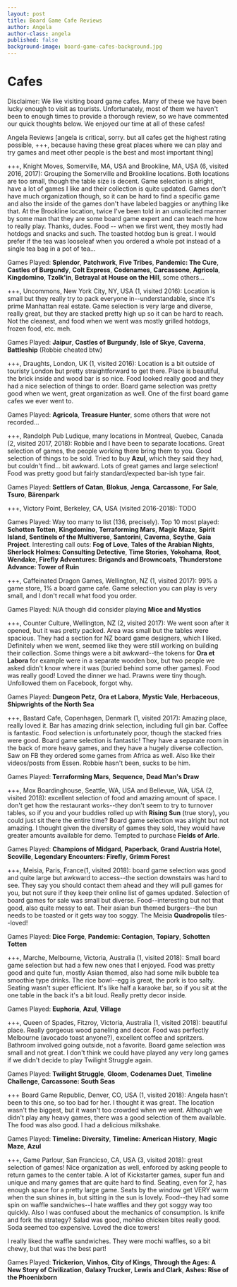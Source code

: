 ```yaml
---
layout: post
title: Board Game Cafe Reviews
author: Angela
author-class: angela
published: false
background-image: board-game-cafes-background.jpg
---
```


# Cafes

Disclaimer: We like visiting board game cafes.
Many of these we have been lucky enough to visit as tourists.
Unfortunately, most of them we haven't been to enough times to provide a thorough review, so we have commented our quick thoughts below.
We enjoyed our time at all of these cafes!

Angela Reviews
[angela is critical, sorry. but all cafes get the highest rating possible, +++, because having these great places where we can play and try games and meet other people is the best and most important thing]

+++, Knight Moves, Somerville, MA, USA and Brookline, MA, USA (6, visited 2016, 2017):
Grouping the Somerville and Brookline locations.
Both locations are too small, though the table size is decent.
Game selection is alright, have a lot of games I like and their collection is quite updated.
Games don't have much organization though, so it can be hard to find a specific game and also the inside of the games don't have labeled baggies or anything like that.
At the Brookline location, twice I've been told in an unsolicited manner by some man that they are some board game expert and can teach me how to really play.
Thanks, dudes.
Food -- when we first went, they mostly had hotdogs and snacks and such.
The toasted hotdog bun is great.
I would prefer if the tea was looseleaf when you ordered a whole pot instead of a single tea bag in a pot of tea...

Games Played: **Splendor**, **Patchwork**, **Five Tribes**, **Pandemic: The Cure**, **Castles of Burgundy**, **Colt Express**, **Codenames**, **Carcassone**, **Agricola**, **Kingdomino**, **Tzolk'in**, **Betrayal at House on the Hill**, some others...

+++, Uncommons, New York City, NY, USA (1, visited 2016):
Location is small but they really try to pack everyone in--understandable, since it's prime Manhattan real estate.
Game selection is very large and diverse, really great, but they are stacked pretty high up so it can be hard to reach.
Not the cleanest, and food when we went was mostly grilled hotdogs, frozen food, etc. meh.

Games Played: **Jaipur**, **Castles of Burgundy**, **Isle of Skye**, **Caverna**, **Battleship** (Robbie cheated btw)

+++, Draughts, London, UK (1, visited 2016):
Location is a bit outside of touristy London but pretty straightforward to get there.
Place is beautiful, the brick inside and wood bar is so nice.
Food looked really good and they had a nice selection of things to order.
Board game selection was pretty good when we went, great organization as well.
One of the first board game cafes we ever went to.

Games Played: **Agricola**, **Treasure Hunter**, some others that were not recorded...

+++, Randolph Pub Ludique, many locations in Montreal, Quebec, Canada (2, visited 2017, 2018):
Robbie and I have been to separate locations.
Great selection of games, the people working there bring them to you.
Good selection of things to be sold.
Tried to buy **Azul**, which they said they had, but couldn't find... bit awkward.
Lots of great games and large selection!
Food was pretty good but fairly standard/expected bar-ish type fair.

Games Played: **Settlers of Catan**, **Blokus**, **Jenga**, **Carcassone**, **For Sale**, **Tsuro**, **Bärenpark**

+++, Victory Point, Berkeley, CA, USA (visited 2016-2018): TODO

Games Played: Way too many to list (136, precisely).
Top 10 most played: **Schotten Totten**, **Kingdomino**, **Terraforming Mars**, **Magic Maze**, **Spirit Island**, **Sentinels of the Multiverse**, **Santorini**, **Caverna**, **Scythe**, **Gaia Project**.
Interesting call outs: **Fog of Love**, **Tales of the Arabian Nights**, **Sherlock Holmes: Consulting Detective**, **Time Stories**, **Yokohama**, **Root**, **Wendake**, **Firefly Adventures: Brigands and Browncoats**, **Thunderstone Advance: Tower of Ruin**

+++, Caffeinated Dragon Games, Wellington, NZ (1, visited 2017):
99% a game store, 1% a board game cafe.
Game selection you can play is very small, and I don't recall what food you order.

Games Played: N/A though did consider playing **Mice and Mystics**

+++, Counter Culture, Wellington, NZ (2, visited 2017):
We went soon after it opened, but it was pretty packed.
Area was small but the tables were spacious.
They had a section for NZ board game designers, which I liked.
Definitely when we went, seemed like they were still working on building their collection.
Some things were a bit awkward--the tokens for **Ora et Labora** for example were in a separate wooden box, but two people we asked didn't know where it was (buried behind some other games).
Food was really good!
Loved the dinner we had.
Prawns were tiny though.
Unfollowed them on Facebook, forgot why.

Games Played: **Dungeon Petz**, **Ora et Labora**, **Mystic Vale**, **Herbaceous**, **Shipwrights of the North Sea**

+++, Bastard Cafe, Copenhagen, Denmark (1, visited 2017):
Amazing place, really loved it.
Bar has amazing drink selection, including full gin bar.
Coffee is fantastic.
Food selection is unfortunately poor, though the stacked fries were good.
Board game selection is fantastic!
They have a separate room in the back of more heavy games, and they have a hugely diverse collection.
Saw on FB they ordered some games from Africa as well.
Also like their videos/posts from Essen.
Robbie hasn't been, sucks to be him.

Games Played: **Terraforming Mars**, **Sequence**, **Dead Man's Draw**

+++, Mox Boardinghouse, Seattle, WA, USA and Bellevue, WA, USA (2, visited 2018):
excellent selection of food and amazing amount of space.
I don't get how the restaurant works--they don't seem to try to turnover tables, so if you and your buddies rolled up with **Rising Sun** (true story), you could just sit there the entire time?
Board game selection was alright but not amazing.
I thought given the diversity of games they sold, they would have greater amounts available for demo.
Tempted to purchase **Fields of Arle**.

Games Played: **Champions of Midgard**, **Paperback**, **Grand Austria Hotel**, **Scoville**, **Legendary Encounters: Firefly**, **Grimm Forest**

+++, Meisia, Paris, France(1, visited 2018):
board game selection was good and quite large but awkward to access--the section downstairs was hard to see.
They say you should contact them ahead and they will pull games for you, but not sure if they keep their online list of games updated.
Selection of board games for sale was small but diverse.
Food--interesting but not that good, also quite messy to eat.
Their asian bun themed burgers--the bun needs to be toasted or it gets way too soggy.
The Meisia **Quadropolis** tiles--loved!

Games Played: **Dice Forge**, **Pandemic: Contagion**, **Topiary**, **Schotten Totten**

+++, Marche, Melbourne, Victoria, Australia (1, visited 2018):
Small board game selection but had a few new ones that I enjoyed.
Food was pretty good and quite fun, mostly Asian themed, also had some milk bubble tea smoothie type drinks.
The rice bowl--egg is great, the pork is too salty.
Seating wasn't super efficient.
It's like half a karaoke bar, so if you sit at the one table in the back it's a bit loud.
Really pretty decor inside.

Games Played: **Euphoria**, **Azul**, **Village**

+++, Queen of Spades, Fitzroy, Victoria, Australia (1, visited 2018):
beautiful place.
Really gorgeous wood paneling and decor.
Food was perfectly Melbourne (avocado toast anyone?), excellent coffee and spritzers.
Bathroom involved going outside, not a favorite.
Board game selection was small and not great.
I don't think we could have played any very long games if we didn't decide to play Twilight Struggle again.

Games Played: **Twilight Struggle**, **Gloom**, **Codenames Duet**, **Timeline Challenge**, **Carcassone: South Seas**

<div class= "robbie">
<p>
+++ Board Game Republic, Denver, CO, USA (1, visited 2018):
Angela hasn't been to this one, so too bad for her.
I thought it was great.
The location wasn't the biggest, but it wasn't too crowded when we went.
Although we didn't play any heavy games, there was a good selection of them available.
The food was also good.
I had a delicious milkshake.
</p>

Games Played: **Timeline: Diversity**, **Timeline: American History**, **Magic Maze**, **Azul**


+++, Game Parlour, San Francicso, CA, USA (3, visited 2018):
great selection of games!
Nice organization as well, enforced by asking people to return games to the center table.
A lot of Kickstarter games, super fun and unique and many games that are quite hard to find.
Seating, even for 2, has enough space for a pretty large game.
Seats by the window get VERY warm when the sun shines in, but sitting in the sun is lovely.
Food--they had some spin on waffle sandwiches--I hate waffles and they got soggy way too quickly.
Also I was confused about the mechanics of consumption.
Is knife and fork the strategy?
Salad was good, mohiko chicken bites really good.
Soda seemed too expensive.
Loved the dice towers!

<div class="robbie">
<p>
I really liked the waffle sandwiches.
They were mochi waffles, so a bit chewy, but that was the best part!
</p>
</div>

Games Played: **Trickerion**, **Vinhos**, **City of Kings**, **Through the Ages: A New Story of Civilization**, **Galaxy Trucker**, **Lewis and Clark**, **Ashes: Rise of the Phoenixborn**
